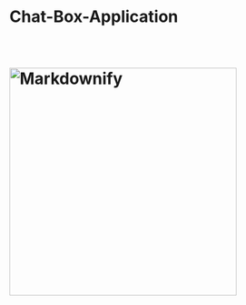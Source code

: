 # Chat-Box-Application

<h1 >
  <br>
  <img align="center" src="https://dynamic.brandcrowd.com/asset/logo/0b27707f-4ea7-4a7e-a51f-807a81f8f2f7/logo?v=4&text=+CHat-Draw" alt="Markdownify" width="400">
  <br>
 
  <br>
</h1>

